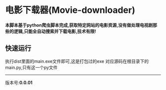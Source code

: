  # 电影下载器(Movie-downloader)
 #### 本脚本基于python爬虫脚本完成,获取特定网站的电影资源,没有做处理电视剧那些的逻辑,只能全自动搜索并下载电影,技术有限!

 ## 快速运行
执行dist里面的main.exe文件即可,这是打包过的exe
对应源码在根目录下的main.py,只有这一个py文件
 ***
 版本号:**0.0.01**
